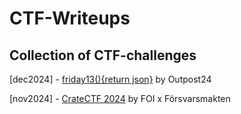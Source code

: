 # CTF-Writeups
## Collection of CTF-challenges

[dec2024] - [friday13(){return json}](https://github.com/SebbeSmith97/CTF-Writeups/blob/main/friday13()%7Breturn%20json%7D/README.md) by Outpost24

[nov2024] - [CrateCTF 2024](https://github.com/SebbeSmith97/CTF-Writeups/blob/main/CrateCTF%202024/README.md) by FOI x Försvarsmakten
